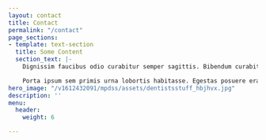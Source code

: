 ```yaml
---
layout: contact
title: Contact
permalink: "/contact"
page_sections:
- template: text-section
  title: Some Content
  section_text: |-
    Dignissim faucibus odio curabitur semper sagittis. Bibendum curabitur arcu porta himenaeos vitae volutpat. Fringilla justo ultrices maecenas venenatis auctor faucibus eget. Viverra maximus hendrerit facilisi enim. Nisl justo maximus quisque faucibus aliquam.

    Porta ipsum sem primis urna lobortis habitasse. Egestas posuere erat habitasse mus nisl proin mollis. Vitae quisque aptent facilisi eleifend phasellus integer semper placerat in.
hero_image: "/v1612432091/mpdss/assets/dentistsstuff_hbjhvx.jpg"
description: ''
menu:
  header:
    weight: 6

---
```

